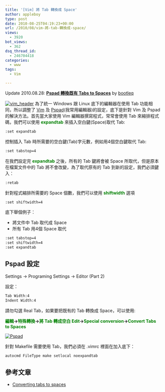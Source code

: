 ```yaml
---
title: '[Vim] 將 Tab 轉換成 Space'
author: appleboy
type: post
date: 2010-08-25T04:19:23+00:00
url: /2010/08/vim-將-tab-轉換成-space/
views:
  - 3920
bot_views:
  - 362
dsq_thread_id:
  - 246704418
categories:
  - www
tags:
  - Vim

---
```

Update 2010.08.28: [**Pspad 轉換既有 Tabs to Spaces**][1] by [bootleq][2]

[<img src="https://i0.wp.com/farm5.static.flickr.com/4080/4925098933_f7fb7a1312_o.gif?resize=180%2C45&#038;ssl=1" alt="vim_header" data-recalc-dims="1" />][3] 為了統一 Windows 跟 Linux 底下的編輯器在使用 Tab 功能相同，所以調整了 [Vim][4] 及 [Pspad][5](我常用編輯器)的設定，底下是針對 Vim 及 Pspad 的解決方法。首先當大家使用 Vim 編輯器撰寫程式，常常會使用 Tab 來縮排程式碼，我們可以使用 <span style="color:green"><strong>expandtab</strong></span> 來插入空白鍵(Space)取代 Tab:

```bash
:set expandtab
```

控制插入 Tab 時所需要的空白鍵(Tab)字元數，例如用4個空白鍵取代 Tab:

```bash
:set tabstop=4
```

在我們設定完 <span style="color:green"><strong>expandtab</strong></span> 之後，所有的 Tab 鍵將會被 Space 所取代，但是原本在檔案文件中的 Tab 將不會改變，為了取代原有的 Tab 到新的設定，我們必須鍵入：

```bash
:retab
```

針對程式縮排所需要的 Space 個數，我們可以使用 <span style="color:green"><strong>shiftwidth</strong></span> 選項

```bash
:set shiftwidth=4
```

底下舉個例子：

  * 將文件中 Tab 取代成 Space
  * 所有 Tab 用4個 Space 取代

```bash
:set tabstop=4
:set shiftwidth=4
:set expandtab
```

## Pspad 設定

Settings -> Programing Settings -> Editor (Part 2)

設定：

```bash
Tab Width:4
Indent Width:4
```

請勿勾選 Real Tab，如果要把既有的 Tab 轉換成 Space，可以使用: 

**<span style="color:green">編輯</span>→<span style="color:green">特殊轉換</span>→<span style="color:green">將 Tab 轉成空白</span> <span style="color:green">Edit</span>-><span style="color:green">Special conversion</span>-><span style="color:green">Convert Tabs to Spaces</span>**

[<img src="https://i0.wp.com/farm5.static.flickr.com/4076/4925691488_84b0cce659.jpg?resize=500%2C413&#038;ssl=1" alt="Pspad" data-recalc-dims="1" />][6]

針對 Makefile 需要使用 Tab，我們必須在 .vimrc 裡面在加入底下：

```bash
autocmd FileType make setlocal noexpandtab
```

## 參考文章

  * [Converting tabs to spaces][7]

 [1]: #Pspad
 [2]: http://bootleq.blogspot.com/
 [3]: https://www.flickr.com/photos/appleboy/4925098933/ "vim_header by appleboy46, on Flickr"
 [4]: http://www.vim.org/
 [5]: http://www.pspad.com/
 [6]: https://www.flickr.com/photos/appleboy/4925691488/ "Pspad by appleboy46, on Flickr"
 [7]: http://vim.wikia.com/wiki/Converting_tabs_to_spaces